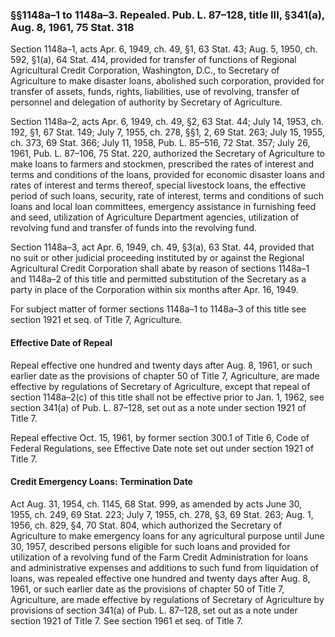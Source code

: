 ### §§1148a–1 to 1148a–3. Repealed. Pub. L. 87–128, title III, §341(a), Aug. 8, 1961, 75 Stat. 318 ###

Section 1148a–1, acts Apr. 6, 1949, ch. 49, §1, 63 Stat. 43; Aug. 5, 1950, ch. 592, §1(a), 64 Stat. 414, provided for transfer of functions of Regional Agricultural Credit Corporation, Washington, D.C., to Secretary of Agriculture to make disaster loans, abolished such corporation, provided for transfer of assets, funds, rights, liabilities, use of revolving, transfer of personnel and delegation of authority by Secretary of Agriculture.

Section 1148a–2, acts Apr. 6, 1949, ch. 49, §2, 63 Stat. 44; July 14, 1953, ch. 192, §1, 67 Stat. 149; July 7, 1955, ch. 278, §§1, 2, 69 Stat. 263; July 15, 1955, ch. 373, 69 Stat. 366; July 11, 1958, Pub. L. 85–516, 72 Stat. 357; July 26, 1961, Pub. L. 87–106, 75 Stat. 220, authorized the Secretary of Agriculture to make loans to farmers and stockmen, prescribed the rates of interest and terms and conditions of the loans, provided for economic disaster loans and rates of interest and terms thereof, special livestock loans, the effective period of such loans, security, rate of interest, terms and conditions of such loans and local loan committees, emergency assistance in furnishing feed and seed, utilization of Agriculture Department agencies, utilization of revolving fund and transfer of funds into the revolving fund.

Section 1148a–3, act Apr. 6, 1949, ch. 49, §3(a), 63 Stat. 44, provided that no suit or other judicial proceeding instituted by or against the Regional Agricultural Credit Corporation shall abate by reason of sections 1148a–1 and 1148a–2 of this title and permitted substitution of the Secretary as a party in place of the Corporation within six months after Apr. 16, 1949.

For subject matter of former sections 1148a–1 to 1148a–3 of this title see section 1921 et seq. of Title 7, Agriculture.

#### Effective Date of Repeal ####

Repeal effective one hundred and twenty days after Aug. 8, 1961, or such earlier date as the provisions of chapter 50 of Title 7, Agriculture, are made effective by regulations of Secretary of Agriculture, except that repeal of section 1148a–2(c) of this title shall not be effective prior to Jan. 1, 1962, see section 341(a) of Pub. L. 87–128, set out as a note under section 1921 of Title 7.

Repeal effective Oct. 15, 1961, by former section 300.1 of Title 6, Code of Federal Regulations, see Effective Date note set out under section 1921 of Title 7.

#### Credit Emergency Loans: Termination Date ####

Act Aug. 31, 1954, ch. 1145, 68 Stat. 999, as amended by acts June 30, 1955, ch. 249, 69 Stat. 223; July 7, 1955, ch. 278, §3, 69 Stat. 263; Aug. 1, 1956, ch. 829, §4, 70 Stat. 804, which authorized the Secretary of Agriculture to make emergency loans for any agricultural purpose until June 30, 1957, described persons eligible for such loans and provided for utilization of a revolving fund of the Farm Credit Administration for loans and administrative expenses and additions to such fund from liquidation of loans, was repealed effective one hundred and twenty days after Aug. 8, 1961, or such earlier date as the provisions of chapter 50 of Title 7, Agriculture, are made effective by regulations of Secretary of Agriculture by provisions of section 341(a) of Pub. L. 87–128, set out as a note under section 1921 of Title 7. See section 1961 et seq. of Title 7.